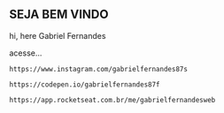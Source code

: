 ## SEJA BEM VINDO

hi, here Gabriel Fernandes

acesse...



`https://www.instagram.com/gabrielfernandes87s`


`https://codepen.io/gabrielfernandes87f`


`https://app.rocketseat.com.br/me/gabrielfernandesweb`





